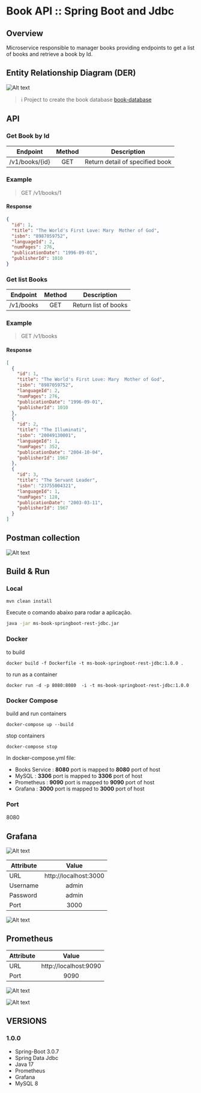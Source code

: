 # Book API :: Spring Boot and Jdbc

## Overview

Microservice responsible to manager books providing endpoints to get a list of books and retrieve a book by Id. 

## Entity Relationship Diagram (DER)
![Alt text](../books-assets/der/books-schema.png?raw=true "Books DER")

> :information_source: Project to create the book database [book-database](../book-database)

## API ###

### Get Book by Id
| Endpoint           | Method | Description                              |
|--------------------|:------:|------------------------------------------|
| /v1/books/{id}     |  GET   | Return detail of specified book          |

### Example
> GET /v1/books/1 

#### Response
````json lines
{
  "id": 1,
  "title": "The World's First Love: Mary  Mother of God",
  "isbn": "8987059752",
  "languageId": 2,
  "numPages": 276,
  "publicationDate": "1996-09-01",
  "publisherId": 1010
}
````

### Get list Books 
| Endpoint          | Method | Description          |
|-------------------|:------:|----------------------|
| /v1/books         |  GET   | Return list of books |

### Example
> GET /v1/books

#### Response
````json lines
[
  {
    "id": 1,
    "title": "The World's First Love: Mary  Mother of God",
    "isbn": "8987059752",
    "languageId": 2,
    "numPages": 276,
    "publicationDate": "1996-09-01",
    "publisherId": 1010
  },
  {
    "id": 2,
    "title": "The Illuminati",
    "isbn": "20049130001",
    "languageId": 1,
    "numPages": 352,
    "publicationDate": "2004-10-04",
    "publisherId": 1967
  },
  {
    "id": 3,
    "title": "The Servant Leader",
    "isbn": "23755004321",
    "languageId": 1,
    "numPages": 128,
    "publicationDate": "2003-03-11",
    "publisherId": 1967
  }
]
````

## Postman collection

![Alt text](../books-assets/postman/postman-collection-folder.png?raw=true "Postman collection folder")

## Build & Run

### Local

```bash
mvn clean install
```
Execute o comando abaixo para rodar a aplicação.
```bash
java -jar ms-book-springboot-rest-jdbc.jar
```

### Docker

to build
```
docker build -f Dockerfile -t ms-book-springboot-rest-jdbc:1.0.0 .
```

to run as a container
```
docker run -d -p 8080:8080  -i -t ms-book-springboot-rest-jdbc:1.0.0
```
### Docker Compose

build and run containers
```
docker-compose up --build
```

stop containers
```
docker-compose stop
```

In docker-compose.yml file:

- Books Service : **__8080__** port is mapped to **__8080__** port of host
- MySQL : **__3306__** port is mapped to **__3306__** port of host
- Prometheus : **__9090__** port is mapped to **__9090__** port of host
- Grafana : **__3000__** port is mapped to **__3000__** port of host


### Port

8080

## Grafana

![Alt text](../books-assets/grafana/login.png "Grafana Authentication")

| Attribute |         Value         | 
|-----------|:---------------------:|
| URL       | http://localhost:3000 |
| Username  |         admin         |
| Password  |         admin         |
| Port      |         3000          |

![Alt text](../books-assets/grafana/dashboard.png "Grafana Dashboard")

## Prometheus

| Attribute |         Value         | 
|-----------|:---------------------:|
| URL       | http://localhost:9090 |
| Port      |         9090          |

![Alt text](../books-assets/prometheus/table.png "Prometheus Table")

![Alt text](../books-assets/prometheus/graph.png "Prometheus Table")


## VERSIONS

### 1.0.0

- Spring-Boot 3.0.7
- Spring Data Jdbc
- Java 17
- Prometheus
- Grafana
- MySQL 8